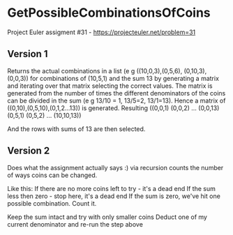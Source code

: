 # GetPossibleCombinationsOfCoins
Project Euler assigment #31 - https://projecteuler.net/problem=31


## Version 1
Returns the actual combinations in a list (e g ((10,0,3),(0,5,6), (0,10,3), (0,0,3)) for combinations of (10,5,1) and the sum 13 by generating a matrix and iterating over that matrix selecting the correct values. The matrix is generated from the number of times the different denominators of the coins can be divided in the sum (e g 13/10 = 1, 13/5=2, 13/1=13). Hence a matrix of ((0,10),(0,5,10),(0,1,2...13)) is generated. Resulting
((0,0,1)
 (0,0,2)
 ...
 (0,0,13)
 (0,5,1)
 (0,5,2)
 ...
 (10,10,13))
 
And the rows with sums of 13 are then selected.

## Version 2
Does what the assignment actually says :) via recursion counts the number of ways coins can be changed.

Like this:
If there are no more coins left to try - it's a dead end
If the sum less then zero - stop here, it's a dead end
If the sum is zero, we've hit one possible combination. Count it.

Keep the sum intact and try with only smaller coins
Deduct one of my current denominator and re-run the step above

